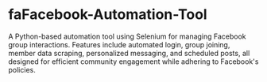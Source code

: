 # faFacebook-Automation-Tool
A Python-based automation tool using Selenium for managing Facebook group interactions. Features include automated login, group joining, member data scraping, personalized messaging, and scheduled posts, all designed for efficient community engagement while adhering to Facebook's policies.
